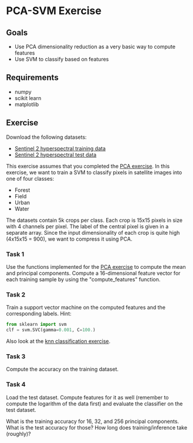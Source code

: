 PCA-SVM Exercise
===============

Goals
-----

- Use PCA dimensionality reduction as a very basic way to compute features
- Use SVM to classify based on features

Requirements
-----
- numpy
- scikit learn
- matplotlib

Exercise
-----

Download the following datasets: 
- [Sentinel 2 hyperspectral training data](data/s2_training_data.npz)
- [Sentinel 2 hyperspectral test data](data/s2_test_data.npz)

This exercise assumes that you completed the [PCA exercise](PCA-exercise.md). In this exercise, we want to train a SVM to classify pixels in satellite images into one of four classes:
- Forest
- Field
- Urban
- Water

The datasets contain 5k crops per class. Each crop is 15x15 pixels in size with 4 channels per pixel. The label of the central pixel is given in a separate array. Since the input dimensionality of each crop is quite high (4x15x15 = 900), we want to compress it using PCA.

### Task 1

Use the functions implemented for the [PCA exercise](PCA-exercise.md) to compute the mean and principal components. Compute a 16-dimensional feature vector for each training sample by using the "compute_features" function.

### Task 2

Train a support vector machine on the computed features and the corresponding labels. Hint:
```python
from sklearn import svm
clf = svm.SVC(gamma=0.001, C=100.)
```
Also look at the [knn classification exercise](knn-classification-exercise.md).

### Task 3

Compute the accuracy on the training dataset.

### Task 4

Load the test dataset. Compute features for it as well (remember to compute the logarithm of the data first) and evaluate the classifier on the test dataset.

What is the training accuracy for 16, 32, and 256 principal components. What is the test accuracy for those? How long does training/inference take (roughly)?
